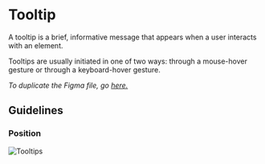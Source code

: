 # Tooltip

A tooltip is a brief, informative message that appears when a user interacts with an element. 

Tooltips are usually initiated in one of two ways: through a mouse-hover gesture or through a keyboard-hover gesture.

*To duplicate the Figma file, go [here.](https://www.figma.com/file/zZi2fYDUjWEMPQJWAt8VWv/Threshold-DS?node-id=834%3A18160)*

## Guidelines

### Position

![Tooltips](https://user-images.githubusercontent.com/57226633/196774055-b949b4a3-6aec-4141-a6f3-972706779548.png)
